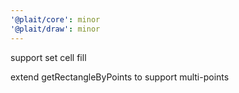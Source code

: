 ```yaml
---
'@plait/core': minor
'@plait/draw': minor
---
```


support set cell fill

extend getRectangleByPoints to support multi-points
